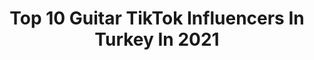 ---
title: Top 10 Guitar TikTok Influencers In Turkey In 2021
description: >-
  Find top guitar TikTok influencers in Turkey in 2021. Most popular hashtags: #ke #tiktok #gitar #comedy.
platform: TikTok
hits: 12
text_top: Analyze the top-rated TikTok influencers on inBeat.
text_bottom: Our platform has 12 TikTok influencers like this in Turkey for you to connect with.
profiles:
  - username: "helinserdar"
    fullname: >-
      Helîn
    bio: >-
      Kendine sanatçı Instagram: heliinserdar
    location: "Turkey"
    followers: 1939
    engagement: 1344
    commentsToLikes: 0.077777
    id: ck81qqshoj27v0j78qfplrvjn
    verified: false
    hashtags: "#new, #birg, #reva, #sevgili"
  - username: "yaziyolcusu"
    fullname: >-
      YAZI YOLCUSU
    bio: >-
      Türkiye🇹🇷Bursa-Dükkan Sipariş 0535 814 60 41 For English Contact +905380358586
    location: "Turkey"
    followers: 1100000
    engagement: 549
    commentsToLikes: 0.066079
    id: ckajk1jo1nzby0i7821tj545x
    verified: true
    hashtags: "#mandala, #creative, #drawing, #ink"
  - username: "fatihcanaytan00"
    fullname: >-
      Fatih Can Aytan
    bio: >-
      Youtuber 📽 Photographer 📷 Vfx Artist 🎬
    location: "Turkey"
    followers: 959100
    engagement: 1151
    commentsToLikes: 0.013014
    id: ck8ko3apkfvo30j78es18dgmw
    verified: true
    hashtags: "#fatihcanaytan, #loop, #vfx, #her"
  - username: "bediasezerr"
    fullname: >-
      B.Sultan Sezer
    bio: >-
      Eğlence amaçlı
    location: "Turkey"
    followers: 5939
    engagement: 511
    commentsToLikes: 0.043119
    id: cka0t0n9xnwat0i78gdrb5en2
    verified: false
    hashtags: "#sultan, #vatana, #senyeterkig, #kef"
  - username: "cansel4545"
    fullname: >-
      Cansel Özcan
    bio: >-
      
    location: "Turkey"
    followers: 13600
    engagement: 778
    commentsToLikes: 0.018718
    id: cka0olxod4f310i78jl3ybdmr
    verified: false
    hashtags: "#cansel, #sihirli, #takiple, #veetledanset"
  - username: "suheylamurat"
    fullname: >-
      suheylamurat
    bio: >-
      YouTube🎬 : Şimdi BENİM Sıram Happy Kids Games Happy Babies Joke TV
    location: "Turkey"
    followers: 250900
    engagement: 941
    commentsToLikes: 0.010353
    id: ckb99axcetko70j23sjqmui8b
    verified: false
    hashtags: "#gitar, #abikardes, #ke, #foryou"
  - username: "gokhancelik10"
    fullname: >-
      Gökhan Çelik
    bio: >-
      BİRBİRİNDEN EĞLENCELİ VİDEOLAR İÇİN TAKİPTE KALIN🤗
    location: "Turkey"
    followers: 1627
    engagement: 1204
    commentsToLikes: 0.073007
    id: ckb0hmy7797ss0j23h117irbf
    verified: false
    hashtags: "#beni, #mersin33, #kesfet, #tiktokcomedyclub"
  - username: "buseduyguyoutube"
    fullname: >-
      Buse Duygu
    bio: >-
      YouTube 👉 BUSE DUYGU
    location: "Turkey"
    followers: 36900
    engagement: 1211
    commentsToLikes: 0.027152
    id: ckcd8o42q3c9f0j233vuwzq2s
    verified: false
    hashtags: "#dans, #ke, #tiktoker, #hankanal"
  - username: "uqur4884"
    fullname: >-
      Uqur4884
    bio: >-
      Fe🌴hiye ⚓️
    location: "Turkey"
    followers: 2637
    engagement: 1113
    commentsToLikes: 0.016285
    id: cka84qbk6uttw0i785j6casu5
    verified: false
    hashtags: "#48bbb66, #ke, #ersaner, #sahideniyimigeceler"
  - username: "zeynoscafe"
    fullname: >-
      Zeynep Özgül
    bio: >-
      Evime Hobilerime Sevdiğim herşeye Hoooşgeldiin 🌿
    location: "Turkey"
    followers: 18800
    engagement: 533
    commentsToLikes: 0.032225
    id: ckbkvr3ikreom0j23of1j5zg6
    verified: false
    hashtags: "#ke, #tiktok, #fypps, #tiktokbeni"
---